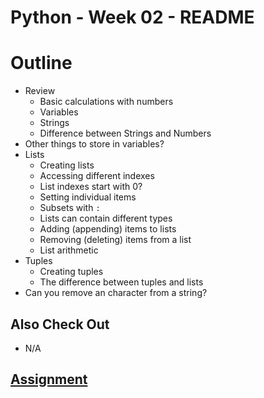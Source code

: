 # Python - Week 02 - README

# Outline

+ Review
  + Basic calculations with numbers
  + Variables
  + Strings
  + Difference between Strings and Numbers
+ Other things to store in variables?
+ Lists
  + Creating lists
  + Accessing different indexes
  + List indexes start with 0?
  + Setting individual items
  + Subsets with `:`
  + Lists can contain different types
  + Adding (appending) items to lists
  + Removing (deleting) items from a list
  + List arithmetic
+ Tuples
  + Creating tuples
  + The difference between tuples and lists
+ Can you remove an character from a string?

## Also Check Out

+ N/A

## [Assignment](ASSIGNMENT.md)
